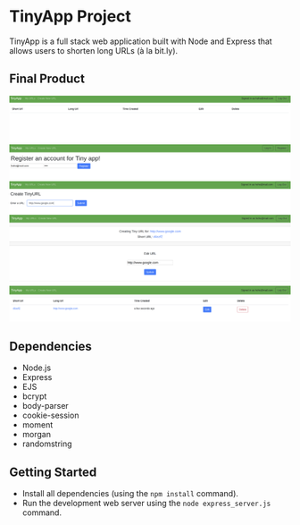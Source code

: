 # TinyApp Project

TinyApp is a full stack web application built with Node and Express that allows users to shorten long URLs (à la bit.ly).

## Final Product

!["Screenshot of empty URLs page"](https://github.com/HoHoHoang/tinyapp/blob/master/docs/Main_Page.png)
!["Screenshot of register page"](https://github.com/HoHoHoang/tinyapp/blob/master/docs/Register_Page.png)
!["Screenshot of a user logged in and creating a new URL"](https://github.com/HoHoHoang/tinyapp/blob/master/docs/Create_and_Logged_In.png)
!["Screenshot of Tiny URL"](https://github.com/HoHoHoang/tinyapp/blob/master/docs/Tiny_URL.png)
!["Screenshot of a populated main page"](https://github.com/HoHoHoang/tinyapp/blob/master/docs/Populated_Main_Page.png)


## Dependencies

- Node.js
- Express
- EJS
- bcrypt
- body-parser
- cookie-session
- moment
- morgan
- randomstring

## Getting Started

- Install all dependencies (using the `npm install` command).
- Run the development web server using the `node express_server.js` command.
